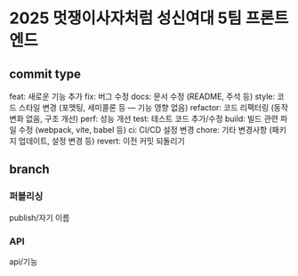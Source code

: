# 2025 멋쟁이사자처럼 성신여대 5팀 프론트엔드 

## commit type

feat: 새로운 기능 추가
fix: 버그 수정
docs: 문서 수정 (README, 주석 등)
style: 코드 스타일 변경 (포맷팅, 세미콜론 등 — 기능 영향 없음)
refactor: 코드 리팩터링 (동작 변화 없음, 구조 개선)
perf: 성능 개선
test: 테스트 코드 추가/수정
build: 빌드 관련 파일 수정 (webpack, vite, babel 등)
ci: CI/CD 설정 변경
chore: 기타 변경사항 (패키지 업데이트, 설정 변경 등)
revert: 이전 커밋 되돌리기

## branch 

### 퍼블리싱

publish/자기 이름

### API

api/기능 